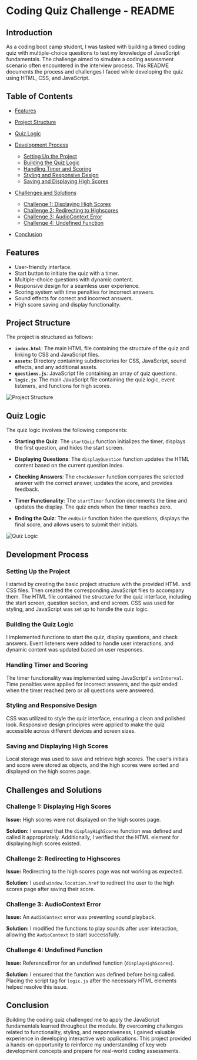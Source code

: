 # Coding Quiz Challenge - README

## Introduction

As a coding boot camp student, I was tasked with building a timed coding quiz with multiple-choice questions to test my knowledge of JavaScript fundamentals. The challenge aimed to simulate a coding assessment scenario often encountered in the interview process. This README documents the process and challenges I faced while developing the quiz using HTML, CSS, and JavaScript.

## Table of Contents

- [Features](#features)
- [Project Structure](#project-structure)
- [Quiz Logic](#quiz-logic)
- [Development Process](#development-process)
  - [Setting Up the Project](#setting-up-the-project)
  - [Building the Quiz Logic](#building-the-quiz-logic)
  - [Handling Timer and Scoring](#handling-timer-and-scoring)
  - [Styling and Responsive Design](#styling-and-responsive-design)
  - [Saving and Displaying High Scores](#saving-and-displaying-high-scores)
- [Challenges and Solutions](#challenges-and-solutions)
  - [Challenge 1: Displaying High Scores](#challenge-1-displaying-high-scores)
  - [Challenge 2: Redirecting to Highscores](#challenge-2-redirecting-to-highscores)
  - [Challenge 3: AudioContext Error](#challenge-3-audiocontext-error)
  - [Challenge 4: Undefined Function](#challenge-4-undefined-function)

- [Conclusion](#conclusion)

## Features

- User-friendly interface.
- Start button to initiate the quiz with a timer.
- Multiple-choice questions with dynamic content.
- Responsive design for a seamless user experience.
- Scoring system with time penalties for incorrect answers.
- Sound effects for correct and incorrect answers.
- High score saving and display functionality.

## Project Structure

The project is structured as follows:

- **`index.html`**: The main HTML file containing the structure of the quiz and linking to CSS and JavaScript files.
- **`assets`**: Directory containing subdirectories for CSS, JavaScript, sound effects, and any additional assets.
- **`questions.js`**: JavaScript file containing an array of quiz questions.
- **`logic.js`**: The main JavaScript file containing the quiz logic, event listeners, and functions for high scores.

![Project Structure](/path/to/project-structure-screenshot.png)

## Quiz Logic

The quiz logic involves the following components:

- **Starting the Quiz**: The `startQuiz` function initializes the timer, displays the first question, and hides the start screen.

- **Displaying Questions**: The `displayQuestion` function updates the HTML content based on the current question index.

- **Checking Answers**: The `checkAnswer` function compares the selected answer with the correct answer, updates the score, and provides feedback.

- **Timer Functionality**: The `startTimer` function decrements the time and updates the display. The quiz ends when the timer reaches zero.

- **Ending the Quiz**: The `endQuiz` function hides the questions, displays the final score, and allows users to submit their initials.

![Quiz Logic](/path/to/quiz-logic-screenshot.png)

## Development Process

### Setting Up the Project

I started by creating the basic project structure with the provided HTML and CSS files. Then created the corresponding JavaScript flies to accompany them. The HTML file contained the structure for the quiz interface, including the start screen, question section, and end screen. CSS was used for styling, and JavaScript was set up to handle the quiz logic.

### Building the Quiz Logic

I implemented functions to start the quiz, display questions, and check answers. Event listeners were added to handle user interactions, and dynamic content was updated based on user responses.

### Handling Timer and Scoring

The timer functionality was implemented using JavaScript's `setInterval`. Time penalties were applied for incorrect answers, and the quiz ended when the timer reached zero or all questions were answered.

### Styling and Responsive Design

CSS was utilized to style the quiz interface, ensuring a clean and polished look. Responsive design principles were applied to make the quiz accessible across different devices and screen sizes.

### Saving and Displaying High Scores

Local storage was used to save and retrieve high scores. The user's initials and score were stored as objects, and the high scores were sorted and displayed on the high scores page.

## Challenges and Solutions

### Challenge 1: Displaying High Scores

**Issue:** High scores were not displayed on the high scores page.

**Solution:** I ensured that the `displayHighScores` function was defined and called it appropriately. Additionally, I verified that the HTML element for displaying high scores existed.

### Challenge 2: Redirecting to Highscores

**Issue:** Redirecting to the high scores page was not working as expected.

**Solution:** I used `window.location.href` to redirect the user to the high scores page after saving their score.

### Challenge 3: AudioContext Error

**Issue:** An `AudioContext` error was preventing sound playback.

**Solution:** I modified the functions to play sounds after user interaction, allowing the `AudioContext` to start successfully.

### Challenge 4: Undefined Function

**Issue:** ReferenceError for an undefined function (`displayHighScores`).

**Solution:** I ensured that the function was defined before being called. Placing the script tag for `logic.js` after the necessary HTML elements helped resolve this issue.

## Conclusion

Building the coding quiz challenged me to apply the JavaScript fundamentals learned throughout the module. By overcoming challenges related to functionality, styling, and responsiveness, I gained valuable experience in developing interactive web applications. This project provided a hands-on opportunity to reinforce my understanding of key web development concepts and prepare for real-world coding assessments.
